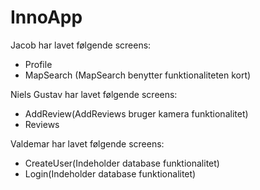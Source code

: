 # InnoApp

Jacob har lavet følgende screens:
- Profile
- MapSearch (MapSearch benytter funktionaliteten kort)

Niels Gustav har lavet følgende screens:
- AddReview(AddReviews bruger kamera funktionalitet)
- Reviews

Valdemar har lavet følgende screens:
- CreateUser(Indeholder database funktionalitet)
- Login(Indeholder database funktionalitet)

